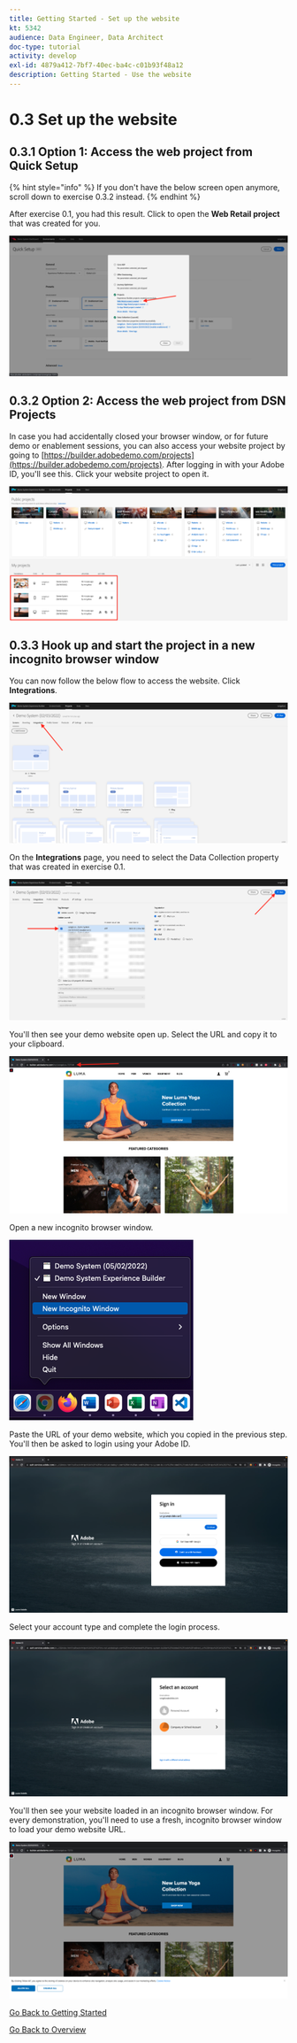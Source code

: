 ```yaml
---
title: Getting Started - Set up the website
kt: 5342
audience: Data Engineer, Data Architect
doc-type: tutorial
activity: develop
exl-id: 4879a412-7bf7-40ec-ba4c-c01b93f48a12
description: Getting Started - Use the website
---
```


# 0.3 Set up the website

## 0.3.1 Option 1: Access the web project from Quick Setup

{% hint style="info" %}
If you don't have the below screen open anymore, scroll down to exercise 0.3.2 instead.
{% endhint %}

After exercise 0.1, you had this result. Click to open the **Web Retail project** that was created for you.

![DSN](images/dsn5a.png)

## 0.3.2 Option 2: Access the web project from DSN Projects

In case you had accidentally closed your browser window, or for future demo or enablement sessions, you can also access your website project by going to [https://builder.adobedemo.com/projects](https://builder.adobedemo.com/projects). After logging in with your Adobe ID, you'll see this. Click your website project to open it.

![DSN](images/web8.png)

## 0.3.3 Hook up and start the project in a new incognito browser window

You can now follow the below flow to access the website. Click **Integrations**.

![DSN](images/web1.png)

On the **Integrations** page, you need to select the Data Collection property that was created in exercise 0.1.

![DSN](images/web2.png)

You'll then see your demo website open up. Select the URL and copy it to your clipboard.

![DSN](images/web3.png)

Open a new incognito browser window.

![DSN](images/web4.png)

Paste the URL of your demo website, which you copied in the previous step. You'll then be asked to login using your Adobe ID.

![DSN](images/web5.png)

Select your account type and complete the login process.

![DSN](images/web6.png)

You'll then see your website loaded in an incognito browser window. For every demonstration, you'll need to use a fresh, incognito browser window to load your demo website URL.

![DSN](images/web7.png)

[Go Back to Getting Started](getting-started.md)

[Go Back to Overview](./)
